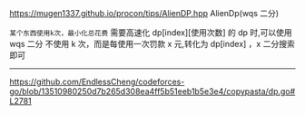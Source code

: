 https://mugen1337.github.io/procon/tips/AlienDP.hpp
AlienDp(wqs 二分)

`某个东西使用k次，最小化总花费`
需要高速化 dp[index][使用次数] 的 dp 时,可以使用 wqs 二分
不使用 k 次，而是每使用一次罚款 x 元,转化为 dp[index] ，x 二分搜索即可

---

https://github.com/EndlessCheng/codeforces-go/blob/13510980250d7b265d308ea4ff5b51eeb1b5e3e4/copypasta/dp.go#L2781
